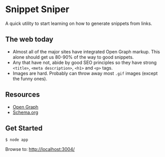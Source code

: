 # Snippet Sniper

A quick utility to start learning on how to generate snippets from links.

## The web today
- Almost all of the major sites have integrated Open Graph markup.  This alone should get us 80-90% of the way to good snippets.
- Any that have not, abide by good SEO principles so they have strong `<title>`, `<meta description>`, `<h1>` and `<p>` tags.
- Images are hard.  Probably can throw away most `.gif` images (except the funny ones).

## Resources

- [Open Graph](http://ogp.me/)
- [Schema.org](http://schema.org/)

## Get Started

    $ node app

Browse to: [http://localhost:3004/](http://localhost:3004/)
